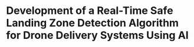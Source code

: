 # Development of a Real-Time Safe Landing Zone Detection Algorithm for Drone Delivery Systems Using AI
